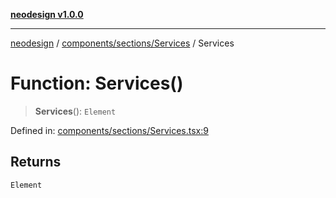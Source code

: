 [**neodesign v1.0.0**](../../../../README.md)

***

[neodesign](../../../../modules.md) / [components/sections/Services](../README.md) / Services

# Function: Services()

> **Services**(): `Element`

Defined in: [components/sections/Services.tsx:9](https://github.com/mladjom/neodesign/blob/12ebc446849a001345c104056aef95c6372b148e/components/sections/Services.tsx#L9)

## Returns

`Element`
